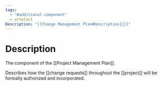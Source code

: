 ```yaml
---
tags:
  - "#additional-component"
  - artefact
Description: "[[Change Management Plan#Description|📝]]"
---
```

# Description
The component of the [[Project Management Plan]].

Describes how the [[change requests]] throughout the [[project]] will be formally authorized and incorporated.

